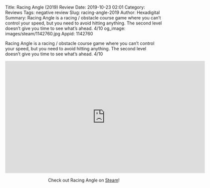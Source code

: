 Title: Racing Angle (2019) Review
Date: 2019-10-23 02:01
Category: Reviews
Tags: negative review
Slug: racing-angle-2019
Author: Hexadigital
Summary: Racing Angle is a racing / obstacle course game where you can’t control your speed, but you need to avoid hitting anything. The second level doesn’t give you time to see what’s ahead. 4/10
og_image: images/steam/1142760.jpg
Appid: 1142760

Racing Angle is a racing / obstacle course game where you can’t control your speed, but you need to avoid hitting anything. The second level doesn’t give you time to see what’s ahead. 4/10

<center><iframe src="https://www.youtube.com/embed/9p75oZOHBWs?feature=oembed" allow="accelerometer; autoplay; encrypted-media; gyroscope; picture-in-picture" width="640" height="360" frameborder="0"></iframe>

Check out Racing Angle on [Steam](https://store.steampowered.com/app/1142760/?curator_clanid=34633900)!</center>
